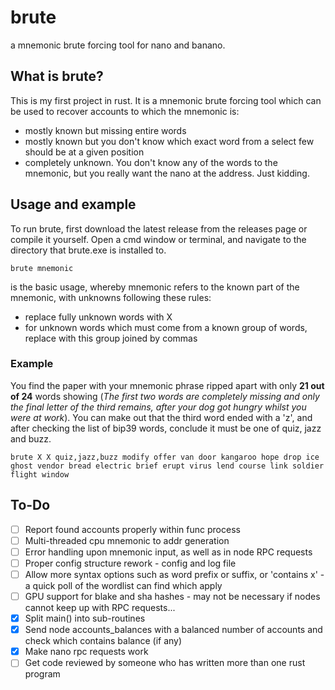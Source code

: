 # brute
a mnemonic brute forcing tool for nano and banano.

## What is brute?
This is my first project in rust. It is a mnemonic brute forcing tool which can be used to recover accounts to which the mnemonic is:
- mostly known but missing entire words
- mostly known but you don't know which exact word from a select few should be at a given position
- completely unknown. You don't know any of the words to the mnemonic, but you really want the nano at the address. Just kidding.

## Usage and example
To run brute, first download the latest release from the releases page or compile it yourself. Open a cmd window or terminal, and navigate to the directory that brute.exe is installed to.
```
brute mnemonic
```
is the basic usage, whereby mnemonic refers to the known part of the mnemonic, with unknowns following these rules:
- replace fully unknown words with X
- for unknown words which must come from a known group of words, replace with this group joined by commas
### Example
You find the paper with your mnemonic phrase ripped apart with only **21 out of 24** words showing (*The first two words are completely missing and only the final letter of the third remains, after your dog got hungry whilst you were at work*). You can make out that the third word ended with a 'z', and after checking the list of bip39 words, conclude it must be one of quiz, jazz and buzz. 
```
brute X X quiz,jazz,buzz modify offer van door kangaroo hope drop ice ghost vendor bread electric brief erupt virus lend course link soldier flight window
```

## To-Do
- [ ] Report found accounts properly within func process
- [ ] Multi-threaded cpu mnemonic to addr generation
- [ ] Error handling upon mnemonic input, as well as in node RPC requests
- [ ] Proper config structure rework - config and log file
- [ ] Allow more syntax options such as word prefix or suffix, or 'contains x' - a quick poll of the wordlist can find which apply
- [ ] GPU support for blake and sha hashes - may not be necessary if nodes cannot keep up with RPC requests...
- [x] Split main() into sub-routines
- [x] Send node accounts_balances with a balanced number of accounts and check which contains balance (if any)
- [x] Make nano rpc requests work
- [ ] Get code reviewed by someone who has written more than one rust program
